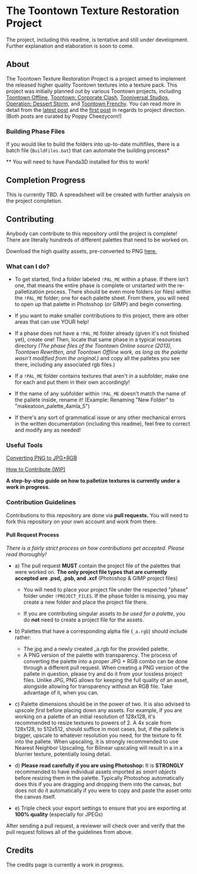 # The Toontown Texture Restoration Project

The project, including this readme, is tentative and still under development. Further explanation and elaboration is soon to come. 

## About
The Toontown Texture Restoration Project is a project aimed to implement the released higher quality Toontown textures into a texture pack. This project was initially planned out by various Toontown projects, including [Toontown Offline](https://ttoffline.com), [Toontown: Corporate Clash](https://corporateclash.net), [Tooniversal Studios](https://tooniversal.com), [Operation: Dessert Storm](https://opdessertstorm.com), and [Toontown Frenchy](https://toontownfrenchy.fr).
You can read more in detail from the [latest post](https://www.reddit.com/r/Toontown/comments/hpnoqj/the_first_release_of_the_source_quality_toontown/) and the [first post](https://www.reddit.com/r/Toontown/comments/h0zmdo/psa_in_regards_to_getting_the_toontown_online_hd/) in regards to project direction. (Both posts are curated by Poppy Cheezycorn!)

### Building Phase Files
If you would like to build the folders into up-to-date multifiles, there is a batch file (``BuildFiles.bat``) that can automate the building process*

** You will need to have Panda3D installed for this to work!

## Completion Progress
This is currently TBD. A spreadsheet will be created with further analysis on the project completion.

## Contributing

Anybody can contribute to this repository until the project is complete! There are literally hundreds of different palettes that need to be worked on. 

Download the high quality assets, pre-converted to PNG [here.](https://drive.google.com/file/d/1vXA-7tqWvDlffZonwvI82_RA1FRx1gL3/view)

### What can I do?

 * To get started, find a folder labeled ``!PAL_ME`` within a phase. If there isn't one, that means the entire phase is complete or unstarted with the re-palletization process. There should be even more folders (or files) within the ``!PAL_ME`` folder; one for each palette sheet. From there, you will need to open up that palette in Photoshop (or GIMP) and begin converting.
 
 * If you want to make smaller contributions to this project, there are other areas that can use YOUR help!
  * If a phase does not have a ``!PAL_ME`` folder already (given it's not finished yet), create one! Then, locate that same phase in a typical resources directory *(The phase files of the Toontown Online source (2013), Toontown Rewritten, and Toontown Offline work, as long as the palette wasn't modified from the original.)* and copy all the palletes you see there, including any associated rgb files.)
  * If a ``!PAL_ME`` folder contains textures that aren't in a subfolder, make one for each and put them in their own accordingly! 
  * If the name of any subfolder within ``!PAL_ME`` doesn't match the name of the pallete inside, rename it! (Example: Renaming "New Folder" to "makeatoon_palette_4amla_5")
  * If there's any sort of grammatical issue or any other mechanical errors in the written documentation (including this readme), feel free to correct and modify any as needed!
  

### Useful Tools
[Converting PNG to JPG+RGB](https://github.com/Toontown-Texture-Restoration/Toontown-Texture-Restoration/wiki/Converting-PNG-Files-to-JPG-RGB)

[How to Contribute (WIP)](https://github.com/Toontown-Texture-Restoration/Toontown-Texture-Restoration/wiki/How-to-Contribute:-A-Step-by-Step-Guide)

**A step-by-step guide on how to palletize textures is currently under a work in progress.** 

### Contribution Guidelines

Contributions to this repository are done via **pull requests.** You will need to fork this repository on your own account and work from there.

#### Pull Request Process

*There is a fairly strict process on how contributions get accepted. Please read thoroughly!* 

* a) The pull request **MUST** contain the project file of the palettes that were worked on.
**The only project file types that are currently accepted are .psd, .psb, and .xcf** (Photoshop & GIMP project files) 
  * You will need to place your project file under the respected "phase" folder under ``!PROJECT_FILES``. If the phase folder is missing, you may create a new folder and place the project file there.

  * If you are contributing singular assets *to be used for a palette*, you do **not** need to create a project file for the assets.

* b) Palettes that have a corresponding alpha file (``_a.rgb``) should include rather:
   * The jpg and a newly created _a.rgb for the provided palette.
   * A PNG version of the palette with transparency. The process of converting the palette into a proper JPG + RGB combo can be done through a different pull request. When creating a PNG version of the pallete in question, please try and do it from your lossless project files. Unlike JPG, PNG allows for keeping the full quality of an asset, alongside allowing for transparency without an RGB file. Take advantage of it, when you can.

* c) Palette dimensions should be in the power of two. It is also  advised to *upscale first* before placing down any assets. For example, if you are working on a palette of an initial resolution of 128x128, it's recommended to resize textures to powers of 2. A 4x scale from 128x128, to 512x512, should suffice in most cases, but, if the pallete is bigger, upscale to whatever resolution you need, for the texture to fit into the pallete. When upscaling, it is strongly recommended to use Nearest Neighbor Upscaling, for Bilinear upscaling will result in a in a blurrier texture, potentially losing detail.

* d) **Please read carefully if you are using Photoshop:** It is __STRONGLY__ recommended to have individual assets imported as *smart objects* before resizing them in the palette. Typically Photoshop automatically does this if you are dragging and dropping them into the canvas, but does not do it automatically if you were to copy and paste the asset onto the canvas itself.

* e) Triple check your export settings to ensure that you are exporting at **100% quality** (especially for JPEGs)

After sending a pull request, a reviewer will check over and verify that the pull request follows all of the guidelines from above.

## Credits

The credits page is currently a work in progress.

